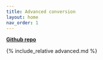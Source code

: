 ```yaml
---
title: Advanced conversion
layout: home
nav_order: 1
---
```


<b>[Github repo](https://github.com/Informatievlaanderen/VSDS-Onboarding-Example/tree/main/advanced-conversion)</b>


{% include_relative  advanced.md %}